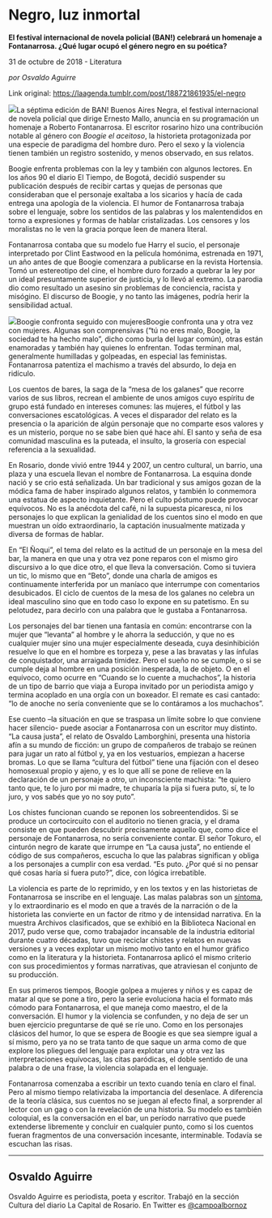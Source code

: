 # Negro, luz inmortal

**El festival internacional de novela policial (BAN!) celebrará un homenaje a Fontanarrosa. ¿Qué lugar ocupó el género negro en su poética?**

31 de octubre de 2018 - Literatura

_por Osvaldo Aguirre_

Link original: https://laagenda.tumblr.com/post/188721861935/el-negro

![](https://64.media.tumblr.com/978776e812cb2ae52cfa19a37427086b/93b2e5e34c45600d-c1/s500x750/e9c619e25e813e187a6554384fc73be6d4255d33.jpg)La séptima edición de BAN! Buenos Aires Negra, el festival internacional de novela policial que dirige Ernesto Mallo, anuncia en su programación un homenaje a Roberto Fontanarrosa. El escritor rosarino hizo una contribución notable al género con *Boogie el aceitoso*, la historieta protagonizada por una especie de paradigma del hombre duro. Pero el sexo y la violencia tienen también un registro sostenido, y menos observado, en sus relatos.

Boogie enfrenta problemas con la ley y también con algunos lectores. En los años 90 el diario El Tiempo, de Bogotá, decidió suspender su publicación después de recibir cartas y quejas de personas que consideraban que el personaje exaltaba a los sicarios y hacía de cada entrega una apología de la violencia. El humor de Fontanarrosa trabaja sobre el lenguaje, sobre los sentidos de las palabras y los malentendidos en torno a expresiones y formas de hablar cristalizadas. Los censores y los moralistas no le ven la gracia porque leen de manera literal.

Fontanarrosa contaba que su modelo fue Harry el sucio, el personaje interpretado por Clint Eastwood en la película homónima, estrenada en 1971, un año antes de que Boogie comenzara a publicarse en la revista Hortensia. Tomó un estereotipo del cine, el hombre duro forzado a quebrar la ley por un ideal presuntamente superior de justicia, y lo llevó al extremo. La parodia dio como resultado un asesino sin problemas de conciencia, racista y misógino. El discurso de Boogie, y no tanto las imágenes, podría herir la sensibilidad actual.

![](https://64.media.tumblr.com/978776e812cb2ae52cfa19a37427086b/93b2e5e34c45600d-c1/s500x750/e9c619e25e813e187a6554384fc73be6d4255d33.jpg)Boogie confronta seguido con mujeresBoogie confronta una y otra vez con mujeres. Algunas son comprensivas (“tú no eres malo, Boogie, la sociedad te ha hecho malo”, dicho como burla del lugar común), otras están enamoradas y también hay quienes lo enfrentan. Todas terminan mal, generalmente humilladas y golpeadas, en especial las feministas. Fontanarrosa patentiza el machismo a través del absurdo, lo deja en ridículo.

Los cuentos de bares, la saga de la “mesa de los galanes” que recorre varios de sus libros, recrean el ambiente de unos amigos cuyo espíritu de grupo está fundado en intereses comunes: las mujeres, el fútbol y las conversaciones escatológicas. A veces el disparador del relato es la presencia o la aparición de algún personaje que no comparte esos valores y es un misterio, porque no se sabe bien qué hace ahí. El santo y seña de esa comunidad masculina es la puteada, el insulto, la grosería con especial referencia a la sexualidad.

En Rosario, donde vivió entre 1944 y 2007, un centro cultural, un barrio, una plaza y una escuela llevan el nombre de Fontanarrosa. La esquina donde nació y se crio está señalizada. Un bar tradicional y sus amigos gozan de la módica fama de haber inspirado algunos relatos, y también lo conmemora una estatua de aspecto inquietante. Pero el culto póstumo puede provocar equívocos. No es la anécdota del café, ni la supuesta picaresca, ni los personajes lo que explican la genialidad de los cuentos sino el modo en que muestran un oído extraordinario, la captación inusualmente matizada y diversa de formas de hablar.

En “El Ñoqui”, el tema del relato es la actitud de un personaje en la mesa del bar, la manera en que una y otra vez pone reparos con el mismo giro discursivo a lo que dice otro, el que lleva la conversación. Como si tuviera un tic, lo mismo que en “Beto”, donde una charla de amigos es continuamente interferida por un maníaco que interrumpe con comentarios desubicados. El ciclo de cuentos de la mesa de los galanes no celebra un ideal masculino sino que en todo caso lo expone en su patetismo. En su pelotudez, para decirlo con una palabra que le gustaba a Fontanarrosa.

Los personajes del bar tienen una fantasía en común: encontrarse con la mujer que “levanta” al hombre y le ahorra la seducción, y que no es cualquier mujer sino una mujer especialmente deseada, cuya desinhibición resuelve lo que en el hombre es torpeza y, pese a las bravatas y las ínfulas de conquistador, una arraigada timidez. Pero el sueño no se cumple, o si se cumple deja al hombre en una posición inesperada, la de objeto. O en el equívoco, como ocurre en “Cuando se lo cuente a muchachos”, la historia de un tipo de barrio que viaja a Europa invitado por un periodista amigo y termina acoplado en una orgía con un boxeador. El remate es casi cantado: “lo de anoche no sería conveniente que se lo contáramos a los muchachos”.

Ese cuento –la situación en que se traspasa un límite sobre lo que conviene hacer silencio- puede asociar a Fontanarrosa con un escritor muy distinto. “La causa justa”, el relato de Osvaldo Lamborghini, presenta una historia afín a su mundo de ficción: un grupo de compañeros de trabajo se reúnen para jugar un rato al fútbol y, ya en los vestuarios, empiezan a hacerse bromas. Lo que se llama “cultura del fútbol” tiene una fijación con el deseo homosexual propio y ajeno, y es lo que allí se pone de relieve en la declaración de un personaje a otro, un inconsciente machista: “te quiero tanto que, te lo juro por mi madre, te chuparía la pija si fuera puto, sí, te lo juro, y vos sabés que yo no soy puto”. 

Los chistes funcionan cuando se reponen los sobreentendidos. Si se produce un cortocircuito con el auditorio no tienen gracia, y el drama consiste en que pueden descubrir precisamente aquello que, como dice el personaje de Fontanarrosa, no sería conveniente contar. El señor Tokuro, el cinturón negro de karate que irrumpe en “La causa justa”, no entiende el código de sus compañeros, escucha lo que las palabras significan y obliga a los personajes a cumplir con esa verdad. “Es puto. ¿Por qué si no pensar qué cosas haría si fuera puto?”, dice, con lógica irrebatible.

La violencia es parte de lo reprimido, y en los textos y en las historietas de Fontanarrosa se inscribe en el lenguaje. Las malas palabras son un [síntoma](https://laagenda.buenosaires.gob.ar/post/163182254540/negro-y-verde), y lo extraordinario es el modo en que a través de la narración o de la historieta las convierte en un factor de ritmo y de intensidad narrativa. En la muestra Archivos clasificados, que se exhibió en la Biblioteca Nacional en 2017, pudo verse que, como trabajador incansable de la industria editorial durante cuatro décadas, tuvo que reciclar chistes y relatos en nuevas versiones y a veces explotar un mismo motivo tanto en el humor gráfico como en la literatura y la historieta. Fontanarrosa aplicó el mismo criterio con sus procedimientos y formas narrativas, que atraviesan el conjunto de su producción.

En sus primeros tiempos, Boogie golpea a mujeres y niños y es capaz de matar al que se pone a tiro, pero la serie evoluciona hacia el formato más cómodo para Fontanarrosa, el que maneja como maestro, el de la conversación. El humor y la violencia se confunden, y no deja de ser un buen ejercicio preguntarse de qué se ríe uno. Como en los personajes clásicos del humor, lo que se espera de Boogie es que sea siempre igual a sí mismo, pero ya no se trata tanto de que saque un arma como de que explore los pliegues del lenguaje para explotar una y otra vez las interpretaciones equívocas, las citas paródicas, el doble sentido de una palabra o de una frase, la violencia solapada en el lenguaje.

Fontanarrosa comenzaba a escribir un texto cuando tenía en claro el final. Pero al mismo tiempo relativizaba la importancia del desenlace. A diferencia de la teoría clásica, sus cuentos no se juegan al efecto final, a sorprender al lector con un gag o con la revelación de una historia. Su modelo es también coloquial, es la conversación en el bar, un período narrativo que puede extenderse libremente y concluir en cualquier punto, como si los cuentos fueran fragmentos de una conversación incesante, interminable. Todavía se escuchan las risas.

  


  


  




---

 Osvaldo Aguirre
----------------

 Osvaldo Aguirre es periodista, poeta y escritor. Trabajó en la sección Cultura del diario La Capital de Rosario. En Twitter es [@campoalbornoz](https://twitter.com/campoalbornoz) 

